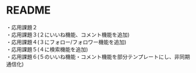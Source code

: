 # README

・応用課題２<br>
・応用課題３(２にいいね機能、コメント機能を追加)<br>
・応用課題４(３にフォロー/フォロワー機能を追加)<br>
・応用課題５(４に検索機能を追加)<br>
・応用課題６(５のいいね機能・コメント機能を部分テンプレートにし、非同期通信化)